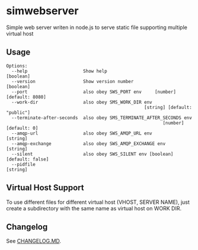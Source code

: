 # simwebserver
Simple web server writen in node.js to serve static file supporting multiple virtual host

## Usage
```
Options:
  --help                     Show help                                 [boolean]
  --version                  Show version number                       [boolean]
  --port                     also obey SWS_PORT env     [number] [default: 8080]
  --work-dir                 also obey SMS_WORK_DIR env
                                                    [string] [default: "public"]
  --terminate-after-seconds  also obey SMS_TERMINATE_AFTER_SECONDS env
                                                           [number] [default: 0]
  --amqp-url                 also obey SWS_AMQP_URL env                 [string]
  --amqp-exchange            also obey SWS_AMQP_EXCHANGE env            [string]
  --silent                   also obey SWS_SILENT env [boolean] [default: false]
  --pidfile                                                             [string]
```

## Virtual Host Support
To use different files for different virtual host (VHOST, SERVER NAME),
just create a subdirectory with the same name as virtual host on WORK DIR.

## Changelog
See [CHANGELOG.MD](./CHANGELOG.md).
